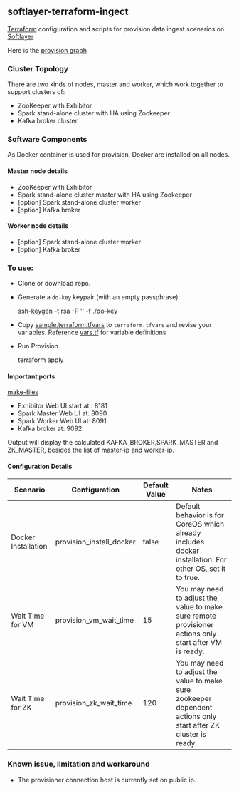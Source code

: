 ## softlayer-terraform-ingect

[Terraform](https://www.terraform.io/) configuration and scripts for provision data ingest scenarios on [Softlayer](https://softlayer.com/)

Here is the [provision graph](graph.png)

### Cluster Topology

There are two kinds of nodes, master and worker, which work together to support clusters of:

* ZooKeeper with Exhibitor
* Spark stand-alone cluster with HA using Zookeeper
* Kafka broker cluster

### Software Components

As Docker container is used for provision, Docker are installed on all nodes.

#### Master node details

* ZooKeeper with Exhibitor
* Spark stand-alone cluster master with HA using Zookeeper
* [option] Spark stand-alone cluster worker
* [option] Kafka broker  

#### Worker node details

* [option] Spark stand-alone cluster worker
* [option] Kafka broker  


### To use:

* Clone or download repo.

* Generate a `do-key` keypair (with an empty passphrase):

	ssh-keygen -t rsa -P '' -f ./do-key

* Copy [sample.terraform.tfvars](./sample.terraform.tfvars) to `terraform.tfvars` and revise your variables. Reference [vars.tf](./vars.tf) for variable definitions

* Run Provision

	terraform apply

#### Important ports

[make-files](make-files.sh)

* Exhibitor Web UI start at : 8181
* Spark Master Web UI at: 8090
* Spark Worker Web UI at: 8091
* Kafka broker at: 9092

Output will display the calculated KAFKA_BROKER,SPARK_MASTER and ZK_MASTER, besides the list of master-ip and worker-ip.
	
#### Configuration Details

| Scenario | Configuration | Default Value | Notes|
|----------|---------------|-------|------|
|Docker Installation | provision_install_docker |false| Default behavior is for CoreOS which already includes docker installation. For other OS, set it to true.|
|Wait Time for VM    | provision_vm_wait_time   |15   | You may need to adjust the value to make sure remote provisioner actions only start after VM is ready.|
|Wait Time for ZK    | provision_zk_wait_time   |120  | You may need to adjust the value to make sure zookeeper dependent actions only start after ZK cluster is ready.|


### Known issue, limitation and workaround

* The provisioner connection host is currently set on public ip. 
